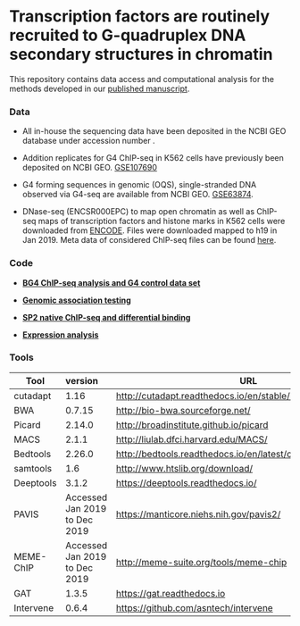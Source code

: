 # Transcription factors are routinely recruited to G-quadruplex DNA secondary structures in chromatin 

This repository contains data access and computational analysis for the methods developed in our [published manuscript]().

### Data

- All in-house the sequencing data have been deposited in the NCBI GEO database under accession number [](). 

- Addition replicates for G4 ChIP-seq in K562 cells have previously been deposited on NCBI GEO. [GSE107690](https://www.ncbi.nlm.nih.gov/geo/query/acc.cgi?acc=GSE107690)

- G4 forming sequences in genomic (OQS), single-stranded DNA observed via G4-seq are available from NCBI GEO. [GSE63874](https://www.ncbi.nlm.nih.gov/geo/query/acc.cgi?acc=GSE63874).

- DNase-seq (ENCSR000EPC) to map open chromatin as well as ChIP-seq maps of transcription factors and histone marks in K562 cells were downloaded from [ENCODE](https://www.encodeproject.org/). Files were downloaded mapped to h19 in Jan 2019. Meta data of considered ChIP-seq files can be found [here]().


### Code

- [**BG4 ChIP-seq analysis and G4 control data set**](/G4-ChIP-seq.md)

- [**Genomic association testing**]()

- [**SP2 native ChIP-seq and differential binding**]()

- [**Expression analysis**]()



### Tools 

|Tool           | version                         | URL                                                           |
| ------------- |:--------------------------------| --------------------------------------------------------------|
| cutadapt      | 1.16                            |http://cutadapt.readthedocs.io/en/stable/installation.html     |
| BWA           | 0.7.15                          |http://bio-bwa.sourceforge.net/                                |
| Picard        | 2.14.0                          |http://broadinstitute.github.io/picard                         |
| MACS          | 2.1.1                           |http://liulab.dfci.harvard.edu/MACS/                           |
| Bedtools      | 2.26.0                          |http://bedtools.readthedocs.io/en/latest/content/overview.html |
| samtools      | 1.6                             |http://www.htslib.org/download/                                |
| Deeptools     | 3.1.2                           |https://deeptools.readthedocs.io/                              |
| PAVIS         | Accessed Jan 2019 to Dec 2019   |https://manticore.niehs.nih.gov/pavis2/                        |
| MEME-ChIP     | Accessed Jan 2019 to Dec 2019   |http://meme-suite.org/tools/meme-chip                          |
| GAT           | 1.3.5                           |https://gat.readthedocs.io                                     |
| Intervene     | 0.6.4                           |https://github.com/asntech/intervene                           |
